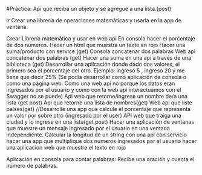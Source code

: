 #Práctica:
Api que reciba un objeto y se agregue a una lista.(post)

Ir Crear una librería de operaciones matemáticas y usarla en la app de ventana.

Crear Librería matemática y usar en web api
En consola hacer el porcentaje de dos números.
Hacer un html que muestra un texto en rojo
Hacer una suma/producto con service (get)
Consola concatenar dos palabras
Web api concatenar dos palabras (get)
Hacer una suma en una api a través de una biblioteca (get)
Desarrollar una aplicación donde dado dos valores, el primero sea el porcentaje del otro. Ejemplo: ingreso 5 , ingreso 20 y me tiene que decir 25% (Se podía desarrollar como aplicación de    consola o como una página web. Como una web api no porque los datos eran ingresados por el usuario y como con la web api interactuamos con el Swagger no se puede)
Api web que retorne/ingrese un nombre de/a una lista (get post)
Api que retorne una lista de nombres(get)
Web api que liste países(get)
//Desarrolle una app que calcule el porcentaje que representa un valor por sobre otro (ingresado por el user)
API web que traiga una ciudad y lo ingrese en una lista(get post)
Hacer una aplicación de ventanas que muestre un mensaje ingresado por el usuario en una ventana independiente.
Calcular la longitud de un string con una api con servicio 
hacer una app que multiplique dos numeros ingresados por el usuario
hacer una aplicacion web que muestre el texto en rojo

Aplicación en consola para contar palabras: Recibe una oración y cuenta el número de palabras.
